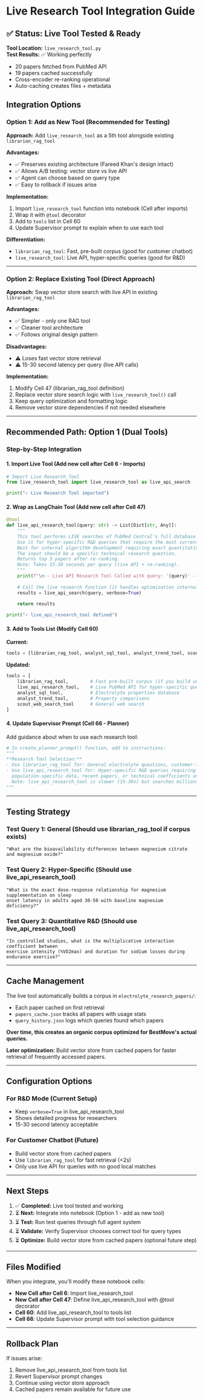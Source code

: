 # Live Research Tool Integration Guide

## ✅ Status: Live Tool Tested & Ready

**Tool Location:** `live_research_tool.py`  
**Test Results:** ✅ Working perfectly
- 20 papers fetched from PubMed API
- 19 papers cached successfully
- Cross-encoder re-ranking operational
- Auto-caching creates files + metadata

## Integration Options

### Option 1: Add as New Tool (Recommended for Testing)

**Approach:** Add `live_research_tool` as a 5th tool alongside existing `librarian_rag_tool`

**Advantages:**
- ✅ Preserves existing architecture (Fareed Khan's design intact)
- ✅ Allows A/B testing: vector store vs live API
- ✅ Agent can choose based on query type
- ✅ Easy to rollback if issues arise

**Implementation:**
1. Import `live_research_tool` function into notebook (Cell after imports)
2. Wrap it with `@tool` decorator
3. Add to `tools` list in Cell 60
4. Update Supervisor prompt to explain when to use each tool

**Differentiation:**
- `librarian_rag_tool`: Fast, pre-built corpus (good for customer chatbot)
- `live_research_tool`: Live API, hyper-specific queries (good for R&D)

---

### Option 2: Replace Existing Tool (Direct Approach)

**Approach:** Swap vector store search with live API in existing `librarian_rag_tool`

**Advantages:**
- ✅ Simpler - only one RAG tool
- ✅ Cleaner tool architecture
- ✅ Follows original design pattern

**Disadvantages:**
- ⚠️ Loses fast vector store retrieval
- ⚠️ 15-30 second latency per query (live API calls)

**Implementation:**
1. Modify Cell 47 (librarian_rag_tool definition)
2. Replace vector store search logic with `live_research_tool()` call
3. Keep query optimization and formatting logic
4. Remove vector store dependencies if not needed elsewhere

---

## Recommended Path: Option 1 (Dual Tools)

### Step-by-Step Integration

#### 1. Import Live Tool (Add new cell after Cell 6 - Imports)

```python
# Import Live Research Tool
from live_research_tool import live_research_tool as live_api_search

print("✓ Live Research Tool imported")
```

#### 2. Wrap as LangChain Tool (Add new cell after Cell 47)

```python
@tool
def live_api_research_tool(query: str) -> List[Dict[str, Any]]:
    """
    This tool performs LIVE searches of PubMed Central's full database (millions of papers).
    Use it for hyper-specific R&D queries that require the most current research or very specific dose-response data, population studies, or technical coefficients not likely in a pre-built corpus.
    Best for internal algorithm development requiring exact quantitative relationships.
    The input should be a specific technical research question.
    Returns top 5 papers after re-ranking.
    Note: Takes 15-30 seconds per query (live API + re-ranking).
    """
    print(f"\n-- Live API Research Tool Called with query: '{query}' --")
    
    # Call the live research function (it handles optimization internally)
    results = live_api_search(query, verbose=True)
    
    return results

print("✓ live_api_research_tool defined")
```

#### 3. Add to Tools List (Modify Cell 60)

**Current:**
```python
tools = [librarian_rag_tool, analyst_sql_tool, analyst_trend_tool, scout_web_search_tool]
```

**Updated:**
```python
tools = [
    librarian_rag_tool,        # Fast pre-built corpus (if you build vector store)
    live_api_research_tool,    # Live PubMed API for hyper-specific queries
    analyst_sql_tool,          # Electrolyte properties database
    analyst_trend_tool,        # Property comparisons
    scout_web_search_tool      # General web search
]
```

#### 4. Update Supervisor Prompt (Cell 66 - Planner)

Add guidance about when to use each research tool:

```python
# In create_planner_prompt() function, add to instructions:
"""
**Research Tool Selection:**
- Use librarian_rag_tool for: General electrolyte questions, customer-facing queries, fast retrieval
- Use live_api_research_tool for: Hyper-specific R&D queries requiring exact dose-response curves, 
  population-specific data, recent papers, or technical coefficients unlikely in pre-built corpus.
  Note: live_api_research_tool is slower (15-30s) but searches millions of papers.
"""
```

---

## Testing Strategy

### Test Query 1: General (Should use librarian_rag_tool if corpus exists)
```
"What are the bioavailability differences between magnesium citrate and magnesium oxide?"
```

### Test Query 2: Hyper-Specific (Should use live_api_research_tool)
```
"What is the exact dose-response relationship for magnesium supplementation on sleep 
onset latency in adults aged 30-50 with baseline magnesium deficiency?"
```

### Test Query 3: Quantitative R&D (Should use live_api_research_tool)
```
"In controlled studies, what is the multiplicative interaction coefficient between 
exercise intensity (%VO2max) and duration for sodium losses during endurance exercise?"
```

---

## Cache Management

The live tool automatically builds a corpus in `electrolyte_research_papers/`:
- Each paper cached on first retrieval
- `papers_cache.json` tracks all papers with usage stats
- `query_history.json` logs which queries found which papers

**Over time, this creates an organic corpus optimized for BestMove's actual queries.**

**Later optimization:** Build vector store from cached papers for faster retrieval of frequently accessed papers.

---

## Configuration Options

### For R&D Mode (Current Setup)
- Keep `verbose=True` in live_api_research_tool
- Shows detailed progress for researchers
- 15-30 second latency acceptable

### For Customer Chatbot (Future)
- Build vector store from cached papers
- Use `librarian_rag_tool` for fast retrieval (<2s)
- Only use live API for queries with no good local matches

---

## Next Steps

1. ✅ **Completed:** Live tool tested and working
2. ⏳ **Next:** Integrate into notebook (Option 1 - add as new tool)
3. ⏳ **Test:** Run test queries through full agent system
4. ⏳ **Validate:** Verify Supervisor chooses correct tool for query types
5. ⏳ **Optimize:** Build vector store from cached papers (optional future step)

---

## Files Modified

When you integrate, you'll modify these notebook cells:
- **New Cell after Cell 6**: Import live_research_tool
- **New Cell after Cell 47**: Define live_api_research_tool with @tool decorator
- **Cell 60**: Add live_api_research_tool to tools list
- **Cell 66**: Update Supervisor prompt with tool selection guidance

---

## Rollback Plan

If issues arise:
1. Remove live_api_research_tool from tools list
2. Revert Supervisor prompt changes
3. Continue using vector store approach
4. Cached papers remain available for future use

